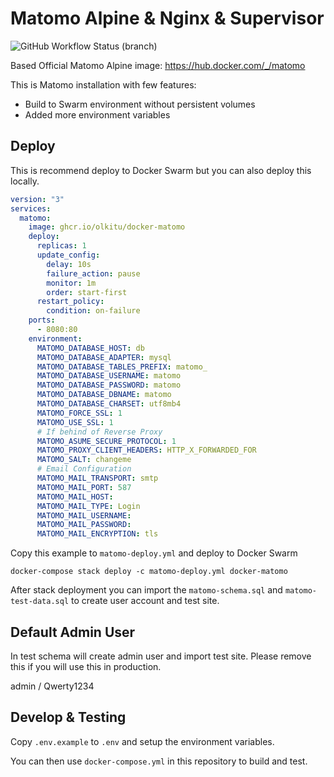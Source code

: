 # Matomo Alpine & Nginx & Supervisor

![GitHub Workflow Status (branch)](https://img.shields.io/github/workflow/status/olkitu/docker-matomo/Docker/main)

Based Official Matomo Alpine image: https://hub.docker.com/_/matomo

This is Matomo installation with few features:

* Build to Swarm environment without persistent volumes
* Added more environment variables

## Deploy

This is recommend deploy to Docker Swarm but you can also deploy this locally.

```yml
version: "3"
services:
  matomo:
    image: ghcr.io/olkitu/docker-matomo
    deploy:
      replicas: 1
      update_config:
        delay: 10s
        failure_action: pause
        monitor: 1m
        order: start-first
      restart_policy:
        condition: on-failure
    ports:
      - 8080:80
    environment:
      MATOMO_DATABASE_HOST: db
      MATOMO_DATABASE_ADAPTER: mysql
      MATOMO_DATABASE_TABLES_PREFIX: matomo_
      MATOMO_DATABASE_USERNAME: matomo
      MATOMO_DATABASE_PASSWORD: matomo
      MATOMO_DATABASE_DBNAME: matomo
      MATOMO_DATABASE_CHARSET: utf8mb4
      MATOMO_FORCE_SSL: 1
      MATOMO_USE_SSL: 1
      # If behind of Reverse Proxy
      MATOMO_ASUME_SECURE_PROTOCOL: 1
      MATOMO_PROXY_CLIENT_HEADERS: HTTP_X_FORWARDED_FOR
      MATOMO_SALT: changeme
      # Email Configuration
      MATOMO_MAIL_TRANSPORT: smtp
      MATOMO_MAIL_PORT: 587
      MATOMO_MAIL_HOST:
      MATOMO_MAIL_TYPE: Login
      MATOMO_MAIL_USERNAME:
      MATOMO_MAIL_PASSWORD:
      MATOMO_MAIL_ENCRYPTION: tls
```

Copy this example to `matomo-deploy.yml` and deploy to Docker Swarm

```
docker-compose stack deploy -c matomo-deploy.yml docker-matomo
```

After stack deployment you can import the `matomo-schema.sql` and `matomo-test-data.sql` to create user account and test site.

## Default Admin User

In test schema will create admin user and import test site. Please remove this if you will use this in production.

admin / Qwerty1234

## Develop & Testing

Copy `.env.example` to `.env` and setup the environment variables.

You can then use `docker-compose.yml` in this repository to build and test.